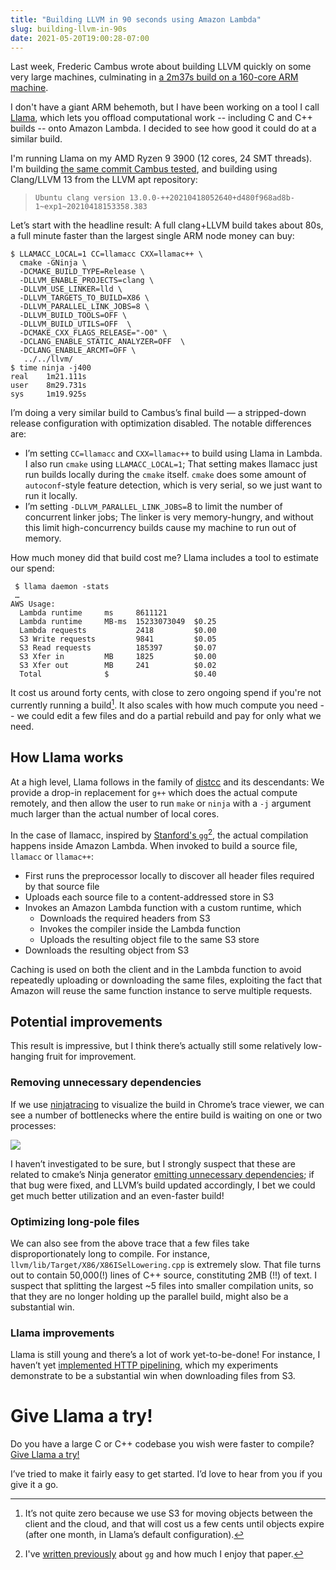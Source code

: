 ```yaml
---
title: "Building LLVM in 90 seconds using Amazon Lambda"
slug: building-llvm-in-90s
date: 2021-05-20T19:00:28-07:00
---
```

Last week, Frederic Cambus wrote about building LLVM quickly on some very large machines, culminating in [a 2m37s build on a 160-core ARM machine](https://www.cambus.net/speedbuilding-llvm-clang-in-2-minutes-on-arm/).

I don't have a giant ARM behemoth, but I have been working on a tool I call [Llama][llama], which lets you offload computational work -- including C and C++ builds -- onto Amazon Lambda. I decided to see how good it could do at a similar build.

I'm running Llama on my AMD Ryzen 9 3900 (12 cores, 24 SMT threads). I'm building [the same commit Cambus tested](https://github.com/llvm/llvm-project/commit/cf4610d27bbb5c3a744374440e2fdf77caa12040), and building using Clang/LLVM 13 from the LLVM apt repository:

> `Ubuntu clang version 13.0.0-++20210418052640+d480f968ad8b-1~exp1~20210418153358.383`

[llama]: https://github.com/nelhage/llama

Let’s start with the headline result: A full clang+LLVM build takes about 80s, a full minute faster than the largest single ARM node money can buy:


```shell
$ LLAMACC_LOCAL=1 CC=llamacc CXX=llamac++ \
  cmake -GNinja \
  -DCMAKE_BUILD_TYPE=Release \
  -DLLVM_ENABLE_PROJECTS=clang \
  -DLLVM_USE_LINKER=lld \
  -DLLVM_TARGETS_TO_BUILD=X86 \
  -DLLVM_PARALLEL_LINK_JOBS=8 \
  -DLLVM_BUILD_TOOLS=OFF \
  -DLLVM_BUILD_UTILS=OFF  \
  -DCMAKE_CXX_FLAGS_RELEASE="-O0" \
  -DCLANG_ENABLE_STATIC_ANALYZER=OFF  \
  -DCLANG_ENABLE_ARCMT=OFF \
   ../../llvm/
$ time ninja -j400
real    1m21.111s
user    8m29.731s
sys     1m19.925s
```

I’m doing a very similar build to Cambus’s final build — a stripped-down release configuration with optimization disabled. The notable differences are:

- I’m setting `CC=llamacc` and `CXX=llamac++` to build using Llama in Lambda. I also run `cmake` using `LLAMACC_LOCAL=1`; That setting makes llamacc just run builds locally during the `cmake` itself. `cmake` does some amount of `autoconf`-style feature detection, which is very serial, so we just want to run it locally.
- I’m setting `-DLLVM_PARALLEL_LINK_JOBS=`8 to limit the number of concurrent linker jobs; The linker is very memory-hungry, and without this limit high-concurrency builds cause my machine to run out of memory.

How much money did that build cost me? Llama includes a tool to estimate our spend:

```shell
 $ llama daemon -stats
 …
AWS Usage:
  Lambda runtime     ms     8611121
  Lambda runtime     MB-ms  15233073049  $0.25
  Lambda requests           2418         $0.00
  S3 Write requests         9841         $0.05
  S3 Read requests          185397       $0.07
  S3 Xfer in         MB     1825         $0.00
  S3 Xfer out        MB     241          $0.02
  Total              $                   $0.40
```

It cost us around forty cents, with close to zero ongoing spend if you're not currently running a build[^s3]. It also scales with how much compute you need -- we could edit a few files and do a partial rebuild and pay for only what we need.

[^s3]: It’s not quite zero because we use S3 for moving objects between the client and the cloud, and that will cost us a few cents until objects expire (after one month, in Llama’s default configuration).

## How Llama works

At a high level, Llama follows in the family of [distcc](https://github.com/distcc/distcc) and its descendants: We provide a drop-in replacement for `g++` which does the actual compute remotely, and then allow the user to run `make` or `ninja` with a `-j` argument much larger than the actual number of local cores.

In the case of llamacc, inspired by [Stanford's `gg`](https://github.com/StanfordSNR/gg)[^gg], the actual compilation happens inside Amazon Lambda. When invoked to build a source file, `llamacc` or `llamac++`:

- First runs the preprocessor locally to discover all header files required by that source file
- Uploads each source file to a content-addressed store in S3
- Invokes an Amazon Lambda function with a custom runtime, which
    - Downloads the required headers from S3
    - Invokes the compiler inside the Lambda function
    - Uploads the resulting object file to the same S3 store
- Downloads the resulting object from S3

Caching is used on both the client and in the Lambda function to avoid repeatedly uploading or downloading the same files, exploiting the fact that Amazon will reuse the same function instance to serve multiple requests.

[^gg]: I've [written previously](https://buttondown.email/nelhage/archive/papers-i-love-gg) about `gg` and how much I enjoy that paper.

## Potential improvements

This result is impressive, but I think there’s actually still some relatively low-hanging fruit for improvement.

### Removing unnecessary dependencies
If we use [ninjatracing](https://github.com/nico/ninjatracing) to visualize the build in Chrome’s trace viewer, we can see a number of bottlenecks where the entire build is waiting on one or two processes:

![](/images/posts/llvm-llama/profile.png)


I haven’t investigated to be sure, but I strongly suspect that these are related to cmake’s Ninja generator [emitting unnecessary dependencies](https://gitlab.kitware.com/cmake/cmake/-/issues/17097); if that bug were fixed, and LLVM’s build updated accordingly, I bet we could get much better utilization and an even-faster build!

### Optimizing long-pole files
We can also see from the above trace that a few files take disproportionately long to compile. For instance, `llvm/lib/Target/X86/X86ISelLowering.cpp` is extremely slow. That file turns out to contain 50,000(!) lines of C++ source, constituting 2MB (!!) of text. I suspect that splitting the largest ~5 files into smaller compilation units, so that they are no longer holding up the parallel build, might also be a substantial win.

### Llama improvements
Llama is still young and there’s a lot of work yet-to-be-done! For instance, I haven’t yet [implemented HTTP pipelining](https://buttondown.email/nelhage/archive/http-pipelining-s3-and-gg), which my experiments demonstrate to be a substantial win when downloading files from S3.


# Give Llama a try!

Do you have a large C or C++ codebase you wish were faster to compile? [Give Llama a try!](https://github.com/nelhage/llama#getting-started)

I’ve tried to make it fairly easy to get started. I’d love to hear from you if you give it a go.
